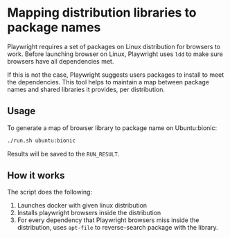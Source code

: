 # Mapping distribution libraries to package names

Playwright requires a set of packages on Linux distribution for browsers to work.
Before launching browser on Linux, Playwright uses `ldd` to make sure browsers have all
dependencies met.

If this is not the case, Playwright suggests users packages to install to
meet the dependencies. This tool helps to maintain a map between package names
and shared libraries it provides, per distribution.

## Usage

To generate a map of browser library to package name on Ubuntu:bionic:

```sh
./run.sh ubuntu:bionic
```

Results will be saved to the `RUN_RESULT`.


## How it works

The script does the following:

1. Launches docker with given linux distribution
2. Installs playwright browsers inside the distribution
3. For every dependency that Playwright browsers miss inside the distribution, uses `apt-file` to reverse-search package with the library.
